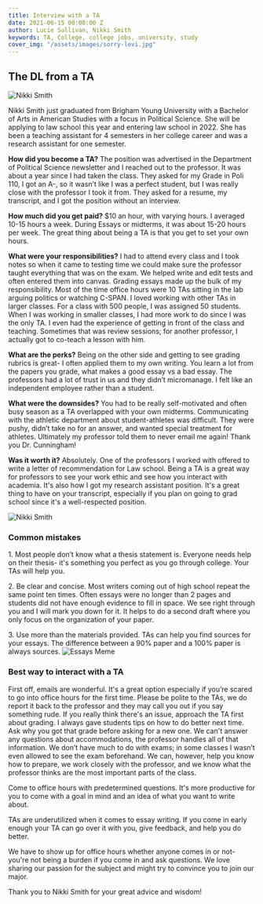 ```yaml
---
title: Interview with a TA
date: 2021-06-15 00:00:00 Z
author: Lucie Sullivan, Nikki Smith
keywords: TA, College, college jobs, university, study
cover_img: "/assets/images/sorry-levi.jpg"
---
```


## The DL from a TA

![Nikki Smith](https://lh6.googleusercontent.com/1XAfaPvKZrCoatoC2PRpvOMnBpHmUalehFiiUiH1tp6bElhHrKEvoqxPqnrviKA6xoy9SnQSL4cia3lTv6Ybt3NqqG1cpALnMhyWDEQcQ1DokU0b04J76ukknEkltmP3BdfYfV-s)

Nikki Smith just graduated from Brigham Young University with a Bachelor of Arts in American Studies with a focus in Political Science. She will be applying to law school this year and entering law school in 2022. She has been a teaching assistant for 4 semesters in her college career and was a research assistant for one semester.

**How did you become a TA?** The position was advertised in the Department of Political Science newsletter and I reached out to the professor. It was about a year since I had taken the class. They asked for my Grade in Poli 110, I got an A-, so it wasn’t like I was a perfect student, but I was really close with the professor I took it from. They asked for a resume, my transcript, and I got the position without an interview.

**How much did you get paid?** $10 an hour, with varying hours. I averaged 10-15 hours a week. During Essays or midterms, it was about 15-20 hours per week. The great thing about being a TA is that you get to set your own hours.

**What were your responsibilities?** I had to attend every class and I took notes so when it came to testing time we could make sure the professor taught everything that was on the exam. We helped write and edit tests and often entered them into canvas. Grading essays made up the bulk of my responsibility. Most of the time office hours were 10 TAs sitting in the lab arguing politics or watching C-SPAN. I loved working with other TAs in larger classes. For a class with 500 people, I was assigned 50 students. When I was working in smaller classes, I had more work to do since I was the only TA. I even had the experience of getting in front of the class and teaching. Sometimes that was review sessions; for another professor, I actually got to co-teach a lesson with him.

**What are the perks?** Being on the other side and getting to see grading rubrics is great- I often applied them to my own writing. You learn a lot from the papers you grade, what makes a good essay vs a bad essay. The professors had a lot of trust in us and they didn’t micromanage. I felt like an independent employee rather than a student.

**What were the downsides?** You had to be really self-motivated and often busy season as a TA overlapped with your own midterms. Communicating with the athletic department about student-athletes was difficult. They were pushy, didn’t take no for an answer, and wanted special treatment for athletes. Ultimately my professor told them to never email me again! Thank you Dr. Cunningham!

**Was it worth it?** Absolutely. One of the professors I worked with offered to write a letter of recommendation for Law school. Being a TA is a great way for professors to see your work ethic and see how you interact with academia. It's also how I got my research assistant position. It's a great thing to have on your transcript, especially if you plan on going to grad school since it's a well-respected position.

![Nikki Smith](https://lh6.googleusercontent.com/vI32HSHiN49B_eduhui8KXFA6U4C7LucLqM04-R9JmrbOvmHBwf7A84nDwQAVqq0QH2wxIDkWA5lOzVXQW2CGFbmh2pgPA7v0TyYUeIUUQ15YQvS_fHF9krBvdFUjXszEWE1WXt3)

### Common mistakes

1\. Most people don’t know what a thesis statement is. Everyone needs help on their thesis- it's something you perfect as you go through college. Your TAs will help you.

2\. Be clear and concise. Most writers coming out of high school repeat the same point ten times. Often essays were no longer than 2 pages and students did not have enough evidence to fill in space. We see right through you and I will mark you down for it. It helps to do a second draft where you only focus on the organization of your paper.

3\. Use more than the materials provided. TAs can help you find sources for your essays. The difference between a 90% paper and a 100% paper is always sources.
![Essays Meme](https://lh5.googleusercontent.com/iM5CA-uGJpyQjqcQg0a3GKFUY8nT8xinFXk8ZIaCeD3WtU7fK8pyRCMkVtuFUt9OYwjo22ZlLw2RFFXIK25RSKkzG9G00TX2OLx0ED5MCeA_8fDOH6BYEg8Nu21mwfR13TPFdoGP)
### Best way to interact with a TA
First off, emails are wonderful. It's a great option especially if you’re scared to go into office hours for the first time. Please be polite to the TAs, we do report it back to the professor and they may call you out if you say something rude. If you really think there's an issue, approach the TA first about grading. I always gave students tips on how to do better next time. Ask why you got that grade before asking for a new one. We can't answer any questions about accommodations, the professor handles all of that information. We don’t have much to do with exams; in some classes I wasn’t even allowed to see the exam beforehand. We can, however, help you know how to prepare, we work closely with the professor, and we know what the professor thinks are the most important parts of the class.

Come to office hours with predetermined questions. It's more productive for you to come with a goal in mind and an idea of what you want to write about.

TAs are underutilized when it comes to essay writing. If you come in early enough your TA can go over it with you, give feedback, and help you do better.

We have to show up for office hours whether anyone comes in or not- you're not being a burden if you come in and ask questions. We love sharing our passion for the subject and might try to convince you to join our major.

Thank you to Nikki Smith for your great advice and wisdom!